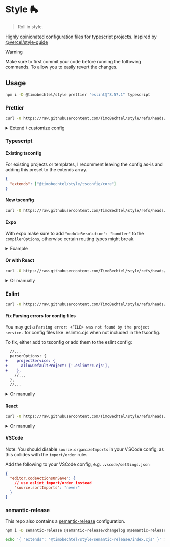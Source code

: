 # Style 🛼

> Roll in style.

Highly opinionated configuration files for typescript projects. Inspired by [@vercel/style-guide](https://github.com/vercel/style-guide)

> [!WARNING]  
> Make sure to first commit your code before running the following commands. To allow you to easily revert the changes.

## Usage

```bash
npm i -D @timobechtel/style prettier "eslint@^8.57.1" typescript
```

### Prettier

```bash
curl -O https://raw.githubusercontent.com/TimoBechtel/style/refs/heads/main/templates/.prettierrc
```

<details>
  <summary>Extend / customize config</summary>

  Need to extend the config, e.g. adding plugins?

  ```bash
  curl -O https://raw.githubusercontent.com/TimoBechtel/style/refs/heads/main/templates/.prettierrc.mjs
  ```

  Create a .prettierrc.mjs file and import the config, like this:
  
  ```js
  import config from '@timobechtel/style/prettier/index.mjs';

  /**
   * @type {import("prettier").Config}
   */
  export default {
    ...config,
    // your config
  }
  ```
  
</details>

### Typescript

#### Existing tsconfig

For existing projects or templates, I recomment leaving the config as-is and adding this preset to the extends array.

```json
{
  "extends": ["@timobechtel/style/tsconfig/core"]
}
```

#### New tsconfig

```bash
curl -O https://raw.githubusercontent.com/TimoBechtel/style/refs/heads/main/templates/tsconfig/core/tsconfig.json
```

#### Expo

With expo make sure to add `"moduleResolution": "bundler"` to the `compilerOptions`, otherwise certain routing types might break.

<details>
  <summary>Example</summary>

  Copy to `tsconfig.json`:

  ```json
  {
    "extends": ["expo/tsconfig.base", "@timobechtel/style/tsconfig/core"],
    "compilerOptions": {
      "moduleResolution": "bundler", // <-- this is important
      "strict": true,
      "paths": {
        "@/*": [
          "./*"
        ]
      }
    },
    "include": [
      "**/*.ts",
      "**/*.tsx",
      ".expo/types/**/*.ts",
      "expo-env.d.ts"
    ]
  }
  ```

  </details>


#### Or with React

```bash
curl -O https://raw.githubusercontent.com/TimoBechtel/style/refs/heads/main/templates/tsconfig/react/tsconfig.json
```

<details>
  <summary>Or manually</summary>

  Copy to `tsconfig.json`:

  ```json
  { 
    "extends": "@timobechtel/style/tsconfig/react"
  }
  ```

  </details>

### Eslint

```bash
curl -O https://raw.githubusercontent.com/TimoBechtel/style/refs/heads/main/templates/eslint/core/.eslintrc.cjs
```

#### Fix Parsing errors for config files

You may get a `Parsing error: <FILE> was not found by the project service.` for config files like .eslintrc.cjs when not included in the tsconfig.

To fix, either add to tsconfig or add them to the eslint config:

```diff
  //...
  parserOptions: {
+    projectService: {
+      allowDefaultProject: ['.eslintrc.cjs'],
+    },
    //...
  },
  //...
```


<details>
  <summary>Or manually</summary>

  Copy the following to a `.eslintrc.cjs`:

  ```js
  const { resolve } = require('node:path');

  const project = resolve(process.cwd(), 'tsconfig.json');

  module.exports = {
    root: true,
    extends: [require.resolve('@timobechtel/style/eslint/core.cjs')],
    parserOptions: {
      tsconfigRootDir: process.cwd(),
    },
    settings: {
      'import/resolver': {
        typescript: {
          project,
        },
      },
    },
  };
  ```

</details>

#### React

```bash
curl -O https://raw.githubusercontent.com/TimoBechtel/style/refs/heads/main/templates/eslint/react/.eslintrc.cjs
```

<details>
  <summary>Or manually</summary>
  
  Also add `require.resolve('@timobechtel/style/eslint/react.cjs')` to the `extends` array.

  Example config:
  <https://raw.githubusercontent.com/TimoBechtel/style/refs/heads/main/templates/eslint/react/.eslintrc.cjs>
</details>

#### VSCode

Note: You should disable `source.organizeImports` in your VSCode config, as this collides with the `import/order` rule.

Add the following to your VSCode config, e.g. `.vscode/settings.json`

```json
{
  "editor.codeActionsOnSave": {
    // use eslint import/order instead
    "source.sortImports": "never"
  }
}
```

### semantic-release

This repo also contains a [semantic-release](https://github.com/semantic-release/semantic-release) configuration.

```bash
npm i -D semantic-release @semantic-release/changelog @semantic-release/git
```

```bash
echo '{ "extends": "@timobechtel/style/semantic-release/index.cjs" }' > .releaserc.json
```
